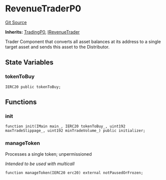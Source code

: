 # RevenueTraderP0
[Git Source](https://github.com/larrythecucumber321/protocol/blob/0e60393685a4ae7994ac986273cdfa4cf9c069ed/contracts/p0/RevenueTrader.sol)

**Inherits:**
[TradingP0](/tools/docgen/src/contracts/p0/mixins/Trading.sol/abstract.TradingP0.md), [IRevenueTrader](/tools/docgen/src/contracts/interfaces/IRevenueTrader.sol/interface.IRevenueTrader.md)

Trader Component that converts all asset balances at its address to a
single target asset and sends this asset to the Distributor.


## State Variables
### tokenToBuy

```solidity
IERC20 public tokenToBuy;
```


## Functions
### init


```solidity
function init(IMain main_, IERC20 tokenToBuy_, uint192 maxTradeSlippage_, uint192 minTradeVolume_) public initializer;
```

### manageToken

Processes a single token; unpermissioned

*Intended to be used with multicall*


```solidity
function manageToken(IERC20 erc20) external notPausedOrFrozen;
```

